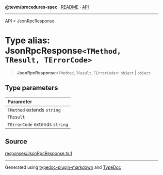 **@tevm/procedures-spec** ∙ [README](../README.md) ∙ [API](../API.md)

***

[API](../API.md) > JsonRpcResponse

# Type alias: JsonRpcResponse`<TMethod, TResult, TErrorCode>`

> **JsonRpcResponse**\<`TMethod`, `TResult`, `TErrorCode`\>: `object` \| `object`

## Type parameters

| Parameter |
| :------ |
| `TMethod` extends `string` |
| `TResult` |
| `TErrorCode` extends `string` |

## Source

[responses/JsonRpcResponse.ts:1](https://github.com/evmts/tevm-monorepo/blob/main/core/procedures-spec/src/responses/JsonRpcResponse.ts#L1)

***
Generated using [typedoc-plugin-markdown](https://www.npmjs.com/package/typedoc-plugin-markdown) and [TypeDoc](https://typedoc.org/)
